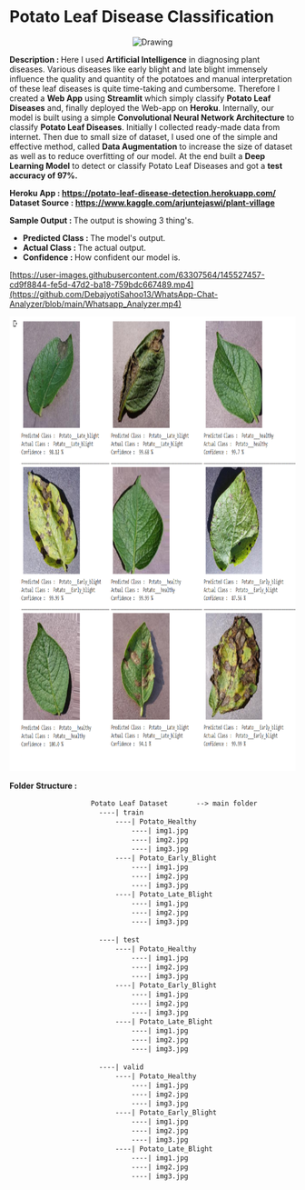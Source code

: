 # Potato Leaf Disease Classification

<p align="center">
  <img class="center" src ="https://postimg.cc/Wdct7cNZ" alt="Drawing" style="width: 1400px; height: 600px">
</p>

<b>Description : </b> Here I used **Artificial Intelligence** in diagnosing plant diseases. Various diseases like early blight and late blight immensely influence the quality and quantity of the potatoes and manual interpretation of these leaf diseases is quite time-taking and cumbersome. Therefore I created a **Web App** using <b>Streamlit</b> which simply classify <b>Potato Leaf Diseases</b> and, finally deployed the Web-app on **Heroku**. Internally, our model is built using a simple <b>Convolutional Neural Network Architecture</b> to classify <b>Potato Leaf Diseases</b>. Initially I collected ready-made data from internet. Then due to small size of dataset, I used one of the simple and effective method, called <b>Data Augmentation</b> to increase the size of dataset as well as to reduce overfitting of our model. At the end built a **Deep Learning Model** to detect or classify Potato Leaf Diseases and got a **test accuracy of 97%.**

<b>Heroku App : https://potato-leaf-disease-detection.herokuapp.com/</b><br>
<b>Dataset Source : https://www.kaggle.com/arjuntejaswi/plant-village</b><br>

<b>Sample Output : </b> The output is showing 3 thing's.

- <b>Predicted Class : </b>The model's output.
- <b>Actual Class : </b>The actual output.
- <b>Confidence : </b>How confident our model is.

[https://user-images.githubusercontent.com/63307564/145527457-cd9f8844-fe5d-47d2-ba18-759bdc667489.mp4](https://github.com/DebajyotiSahoo13/WhatsApp-Chat-Analyzer/blob/main/Whatsapp_Analyzer.mp4)

<p align="center">
  <img class="center" src ="/main/sample/potato.png" alt="Drawing" style="width: 1400px; height: 800px">
</p>

<b>Folder Structure : </b>

```
                    Potato Leaf Dataset       --> main folder
                      ----| train
                          ----| Potato_Healthy
                              ----| img1.jpg
                              ----| img2.jpg
                              ----| img3.jpg
                          ----| Potato_Early_Blight
                              ----| img1.jpg
                              ----| img2.jpg
                              ----| img3.jpg
                          ----| Potato_Late_Blight
                              ----| img1.jpg
                              ----| img2.jpg
                              ----| img3.jpg

                      ----| test
                          ----| Potato_Healthy
                              ----| img1.jpg
                              ----| img2.jpg
                              ----| img3.jpg
                          ----| Potato_Early_Blight
                              ----| img1.jpg
                              ----| img2.jpg
                              ----| img3.jpg
                          ----| Potato_Late_Blight
                              ----| img1.jpg
                              ----| img2.jpg
                              ----| img3.jpg

                      ----| valid
                          ----| Potato_Healthy
                              ----| img1.jpg
                              ----| img2.jpg
                              ----| img3.jpg
                          ----| Potato_Early_Blight
                              ----| img1.jpg
                              ----| img2.jpg
                              ----| img3.jpg
                          ----| Potato_Late_Blight
                              ----| img1.jpg
                              ----| img2.jpg
                              ----| img3.jpg
```
